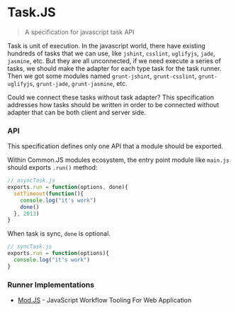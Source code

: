 Task.JS
====

> A specification for javascript task API

Task is unit of execution. In the javascript world, there have existing hundreds of tasks that we can use, 
like `jshint`, `csslint`, `uglifyjs`, `jade`, `jasmine`, etc. But they are all unconnected, 
if we need execute a series of tasks, we should make the adapter for each type task for the task runner. 
Then we got some modules named `grunt-jshint`, `grunt-csslint`, `grunt-uglifyjs`, `grunt-jade`, `grunt-jasmine`, etc.

Could we connect these tasks without task adapter? 
This specification addresses how tasks should be written in order to be connected without adapter that can be both client and server side.

### API

This specification defines only one API that a module should be exported.

Within Common.JS modules ecosystem, the entry point module like `main.js` should exports `.run()` method:

```js
// asyncTask.js
exports.run = function(options, done){
  setTimeout(function(){
    console.log("it's work")
    done()
  }, 2013)
}
```

When task is sync, `done` is optional.

```js
// syncTask.js
exports.run = function(options){
  console.log("it's work")
}
```

### Runner Implementations
* [Mod.JS](https://github.com/modulejs/modjs) - JavaScript Workflow Tooling For Web Application

